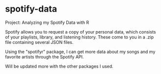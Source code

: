 # spotify-data
Project: Analyzing my Spotify Data with R

Spotify allows you to request a copy of your personal data, which consists of your playlists, library, and listening history. These come to you in a .zip file containing several JSON files.

Using the "spotifyr" package, I can get more data about my songs and my favorite artists through the Spotify API.

Will be updated more with the other packages I used.
